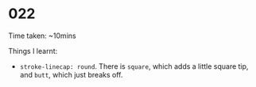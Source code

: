 # 022

Time taken: ~10mins

Things I learnt:

* `stroke-linecap: round`. There is `square`, which adds a little square tip, and `butt`, which just breaks off.

